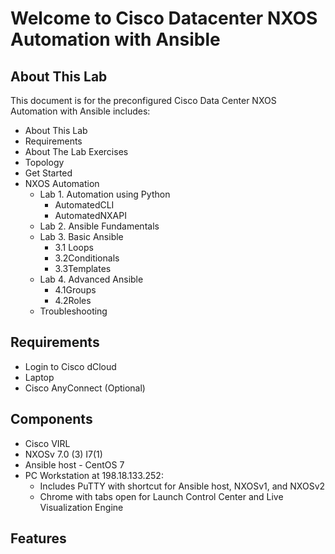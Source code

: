 # Welcome to Cisco Datacenter NXOS Automation with Ansible

## About This Lab

This document is for the preconfigured Cisco Data Center NXOS Automation with Ansible includes:

* About This Lab
* Requirements
* About The Lab Exercises
* Topology
* Get Started
* NXOS Automation
   * Lab 1. Automation using Python
   		* AutomatedCLI
   		* AutomatedNXAPI  
	* Lab 2. Ansible Fundamentals  
   * Lab 3. Basic Ansible
   		* 3.1 Loops
   		* 3.2Conditionals
   		* 3.3Templates
   * Lab 4. Advanced Ansible
   		* 4.1Groups
   		* 4.2Roles
   * Troubleshooting

    
## Requirements

* Login to Cisco dCloud
* Laptop
* Cisco AnyConnect (Optional)

## Components
* Cisco VIRL
* NXOSv 7.0 (3) I7(1)
* Ansible host - CentOS 7
* PC Workstation at 198.18.133.252:
	* Includes PuTTY with shortcut for Ansible host, NXOSv1, and NXOSv2
	* Chrome with tabs open for Launch Control Center and Live Visualization Engine

## Features


